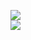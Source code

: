 [![](https://img.shields.io/badge/Made%20With-Github%20Spray-lightgrey.svg?style=for-the-badge&logo=github)](https://github.com/Annihil/github-spray#17912)  
[![](https://i.imgur.com/2DrTn0Z.gif)](https://github.com/Annihil/github-spray)
